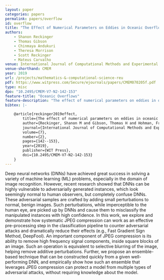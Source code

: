 ```yaml
---
layout: paper
categories: papers
permalink: papers/overflow
id: overflow
title: "The Effect of Numerical Parameters on Eddies in Oceanic Overflows: A Laboratory and Numerical Study"
authors: 
    - Shanon Reckinger
    - Thomas Gibson
    - Chinmaya Andukuri
    - Theresa Morrison
    - Scott Reckinger
    - Mateus Carvalho
venue: International Journal of Computational Methods and Experimental Measurements
venue-shorthand: CMEM
year: 2019
url: /projects/mathematics-&-computational-science-reu
pdf: https://www.witpress.com/Secure/ejournals/papers/CMEM070205f.pdf
type: misc
dpo: "10.2495/CMEM-V7-N2-142-153"
feature-title: "Oceanic Overflows"
feature-description: "The effect of numerical parameters on eddies in oceanic overflows: a laboratory and numerical study"
bibtex: |-

    @article{reckinger2019effect,
        title={The effect of numerical parameters on eddies in oceanic overflows: A laboratory and numerical study},
        author={Reckinger, Shanon M and Gibson, Thomas H and Hohman, Fred M and Morrison, Theresa J and Reckinger, Scott J and Carvalho, Mateus},
        journal={International Journal of Computational Methods and Experimental Measurements},
        volume={7},
        number={2},
        pages={142--153},
        year={2019},
        publisher={WIT Press},
        doi={10.2495/CMEM-V7-N2-142-153}
    }
---
```


Deep neural networks (DNNs) have achieved great success in solving a variety of machine learning (ML) problems, especially in the domain of image recognition. 
However, recent research showed that DNNs can be highly vulnerable to adversarially generated instances, which look seemingly normal to human observers, but completely confuse DNNs. 
These adversarial samples are crafted by adding small perturbations to normal, benign images. 
Such perturbations, while imperceptible to the human eye, are picked up by DNNs and cause them to misclassify the manipulated instances with high confidence. 
In this work, we explore and demonstrate 
how systematic JPEG compression can work as an effective pre-processing step in the classification pipeline to  counter adversarial attacks and dramatically reduce their effects (e.g., Fast Gradient Sign Method, DeepFool). 
An important component of JPEG compression is its ability to remove high frequency signal components, inside square blocks of an image. 
Such an operation is equivalent to selective blurring of the image, helping remove additive perturbations.
Further, we propose an ensemble-based technique that can be constructed quickly from a given well-performing DNN, and empirically show how such an ensemble that leverages JPEG compression can protect a model from multiple types of adversarial attacks, without requiring knowledge about the model.
